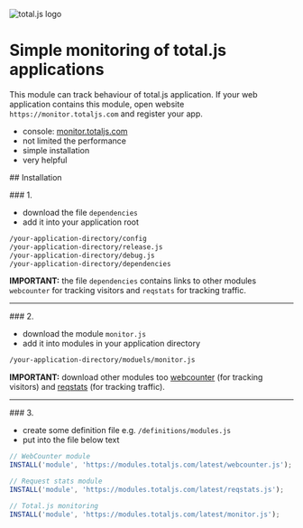 ![total.js logo](https://www.totaljs.com/img/signature.png)

# Simple monitoring of total.js applications

This module can track behaviour of total.js application. If your web application contains this module, open website `https://monitor.totaljs.com` and register your app.

- console: [monitor.totaljs.com](https://monitor.totaljs.com)
- not limited the performance
- simple installation
- very helpful

## Installation

### 1.

- download the file `dependencies`
- add it into your application root

```html
/your-application-directory/config
/your-application-directory/release.js
/your-application-directory/debug.js
/your-application-directory/dependencies
```

__IMPORTANT:__ the file `dependencies` contains links to other modules `webcounter` for tracking visitors and `reqstats` for tracking traffic.

---

### 2.

- download the module `monitor.js`
- add it into modules in your application directory

```html
/your-application-directory/moduels/monitor.js
```

__IMPORTANT:__ download other modules too [webcounter](https://github.com/totaljs/modules/tree/master/Miscellaneous/webcounter) (for tracking visitors) and [reqstats](https://github.com/totaljs/modules/tree/master/Miscellaneous/reqstats) (for tracking traffic).

---

### 3.

- create some definition file e.g. `/definitions/modules.js`
- put into the file below text

```javascript
// WebCounter module
INSTALL('module', 'https://modules.totaljs.com/latest/webcounter.js');

// Request stats module
INSTALL('module', 'https://modules.totaljs.com/latest/reqstats.js');

// Total.js monitoring
INSTALL('module', 'https://modules.totaljs.com/latest/monitor.js');
```

